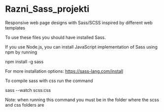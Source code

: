 # Razni_Sass_projekti
Responsive web page designs with Sass/SCSS inspired by different web templates

To use these files you should have installed Sass.


If you use Node.js, you can install JavaScript implementation of Sass using npm by running 

npm install -g sass

For  more installation options: https://sass-lang.com/install


To compile sass with css run the command

sass --watch scss:css

Note: when running this command you must be in the folder where the scss and css folders are
